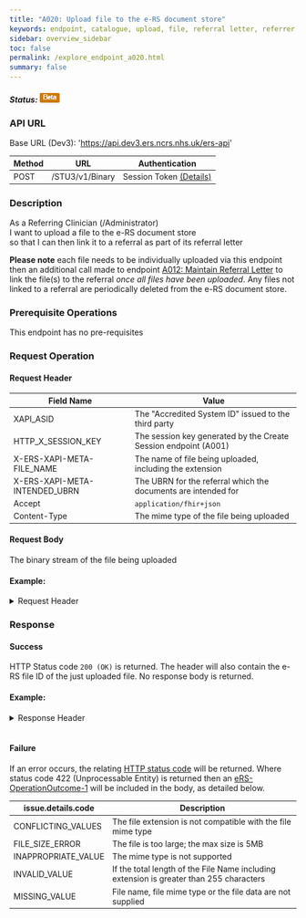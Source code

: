 ```yaml
---
title: "A020: Upload file to the e-RS document store"
keywords: endpoint, catalogue, upload, file, referral letter, referrer clinical information
sidebar: overview_sidebar
toc: false
permalink: /explore_endpoint_a020.html
summary: false
---
```


##### Status: ![Beta](images/icons/api_beta.png)

### API URL

Base URL (Dev3): 'https://api.dev3.ers.ncrs.nhs.uk/ers-api'

| Method | URL | Authentication |
| -------------| --- | ---------------- |
| POST | /STU3/v1/Binary | Session Token [(Details)](develop_business_flow_bf001.html) |

### Description
As a Referring Clinician (/Administrator)  
I want to upload a file to the e-RS document store  
so that I can then link it to a referral as part of its referral letter  

**Please note** each file needs to be individually uploaded via this endpoint then an additional call made to endpoint [A012: Maintain Referral Letter](explore_endpoint_a012.html) to link the file(s) to the referral *once all files have been uploaded*. Any files not linked to a referral are periodically deleted from the e-RS document store.

### Prerequisite Operations
This endpoint has no pre-requisites

### Request Operation

#### Request Header

| Field Name | Value |
| ---- | ---- |
| XAPI_ASID | The "Accredited System ID" issued to the third party |
| HTTP_X_SESSION_KEY | The session key generated by the Create Session endpoint (A001)  |
| X-ERS-XAPI-META-FILE_NAME  | The name of file being uploaded, including the extension|
| X-ERS-XAPI-META-INTENDED_UBRN | The UBRN for the referral which the documents are intended for |
| Accept | `application/fhir+json` |
| Content-Type |	The mime type of the file being uploaded |


#### Request Body
The binary stream of the file being uploaded

#### Example:

<details><summary>Request Header</summary>
<br>
  <pre>
    EXAMPLE COMING SOON
  </pre>
</details>

### Response

#### Success
HTTP Status code `200 (OK)` is returned. The header will also contain the e-RS file ID of the just uploaded file.
No response body is returned.

#### Example:

<details><summary>Response Header</summary>
<br>
  <pre>
    EXAMPLE COMING SOON
  </pre>
</details>
<br>

#### Failure
If an error occurs, the relating [HTTP status code](explore_error_messages.html) will be returned. Where status code 422 (Unprocessable Entity) is returned then an [eRS-OperationOutcome-1](https://fhir.nhs.uk/STU3/StructureDefinition/eRS-OperationOutcome-1) will be included in the body, as detailed below.  

| issue.details.code | Description |
| ------------------ | ------ |
| CONFLICTING_VALUES | The file extension is not compatible with the file mime type |
| FILE_SIZE_ERROR | The file is too large; the max size is 5MB |
| INAPPROPRIATE_VALUE | The mime type is not supported |
| INVALID_VALUE | If the total length of the File Name including extension is greater than 255 characters |
| MISSING_VALUE | File name,  file mime type or the file data are not supplied |
